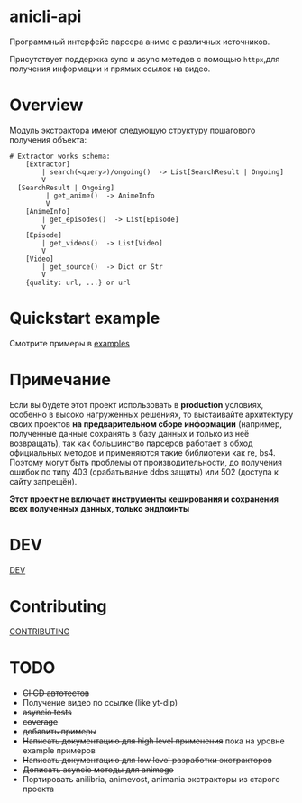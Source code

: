 # anicli-api

Программный интерфейс парсера аниме с различных источников.

Присутствует поддержка sync и async методов с помощью `httpx`,для получения информации и прямых ссылок на видео.
# Overview
Модуль экстрактора имеют следующую структуру пошагового получения объекта:
```shell
# Extractor works schema:
    [Extractor]
        | search(<query>)/ongoing()  -> List[SearchResult | Ongoing]
        V                           
  [SearchResult | Ongoing]          
         | get_anime()  -> AnimeInfo
         V                          
    [AnimeInfo]                     
        | get_episodes()  -> List[Episode]  
        V                           
    [Episode]                      
        | get_videos()  -> List[Video]              
        V                           
    [Video]
        | get_source()  -> Dict or Str
        V
    {quality: url, ...} or url
```

# Quickstart example
Смотрите примеры в [examples](examples)

# Примечание

Если вы будете этот проект использовать в **production** условиях, особенно в высоко нагруженных решениях, 
то выстаивайте архитектуру своих проектов **на предварительном сборе информации** 
(например, полученные данные сохранять в базу данных и только из неё возвращать), 
так как большинство парсеров работает в обход официальных методов и применяются такие библиотеки как re, bs4. 
Поэтому могут быть проблемы от производительности, до получения ошибок по типу 403 (срабатывание ddos защиты) или 
502 (доступа к сайту запрещён).

**Этот проект не включает инструменты кеширования и сохранения всех полученных данных, только эндпоинты**

# DEV
 [DEV](DEV.MD)

# Contributing
[CONTRIBUTING](CONTRIBUTING.MD)

# TODO
* ~~CI CD автотестов~~
* Получение видео по ссылке (like yt-dlp)
* ~~asyncio tests~~
* ~~coverage~~
* ~~добавить примеры~~
* ~~Написать документацию для high level применения~~ пока на уровне example примеров
* ~~Написать документацию для low level разработки экстракторов~~
* ~~Дописать asyncio методы для animego~~
* Портировать anilibria, animevost, animania экстракторы из старого проекта
